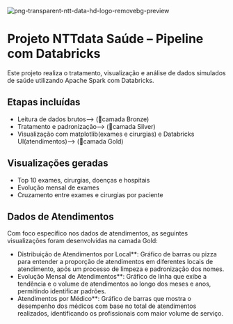  ![png-transparent-ntt-data-hd-logo-removebg-preview](https://github.com/user-attachments/assets/2a3cec06-2f52-4b7b-82fa-5dba30538834)

  
# Projeto NTTdata Saúde – Pipeline com Databricks

Este projeto realiza o tratamento, visualização e análise de dados simulados de saúde utilizando Apache Spark com Databricks.

## Etapas incluídas
- Leitura de dados brutos--> (🥉camada Bronze)
- Tratamento e padronização--> (🥈camada Silver)
- Visualização com matplotlib(exames e cirurgias) e Databricks UI(atendimentos)--> (🥇camada Gold)

## Visualizações geradas
- Top 10 exames, cirurgias, doenças e hospitais
- Evolução mensal de exames
- Cruzamento entre exames e cirurgias por paciente

## Dados de Atendimentos

Com foco específico nos dados de atendimentos, as seguintes visualizações foram desenvolvidas na camada Gold:

- Distribuição de Atendimentos por Local**: Gráfico de barras ou pizza para entender a proporção de atendimentos em diferentes locais de atendimento, após um processo de limpeza e padronização dos nomes.
- Evolução Mensal de Atendimentos**: Gráfico de linha que exibe a tendência e o volume de atendimentos ao longo dos meses e anos, permitindo identificar padrões.
- Atendimentos por Médico**: Gráfico de barras que mostra o desempenho dos médicos com base no total de atendimentos realizados, identificando os profissionais com maior volume de serviço.
